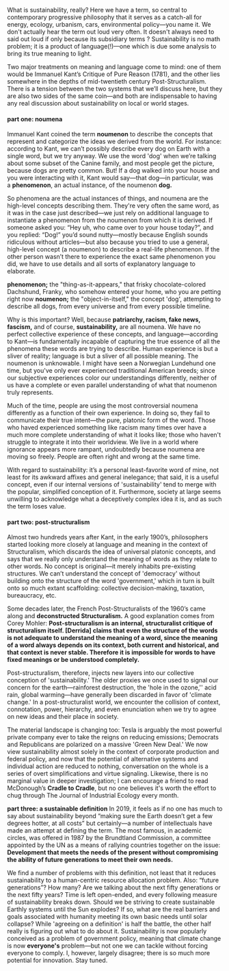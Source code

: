 What is sustainability, really? Here we have a term, so central to contemporary progressive philosophy that it serves as a catch-all for energy, ecology, urbanism, cars, environmental policy—you name it. We don't actually hear the term out loud very often. It doesn't always need to said out loud if only because its subsidiary terms ? Sustainability is no math problem; it is a product of language(!)—one which is due some analysis to bring its true meaning to light. 

Two major treatments on meaning and language come to mind: one of them would be Immanuel Kant’s Critique of Pure Reason (1781), and the other lies somewhere in the depths of mid-twentieth century Post-Structuralism. There is a tension between the two systems that we’ll discuss here, but they are also two sides of the same coin—and both are indispensable to having any real discussion about sustainability on local or world stages.

#### part one: noumena
Immanuel Kant coined the term __noumenon__ to describe the concepts that represent and categorize the ideas we derived from the world. For instance: according to Kant, we can’t possibly describe every dog on Earth with a single word, but we try anyway. We use the word 'dog' when we’re talking about some subset of the Canine family, and most people get the picture, because dogs are pretty common. But! If a dog walked into your house and you were interacting with it, Kant would say—that dog—in particular, was a __phenomenon__, an actual instance, of the noumenon __dog.__

So phenomena are the actual instances of things, and noumena are the high-level concepts describing them. They're very often the same word, as it was in the case just described—we just rely on additional language to instantiate a phenomenon from the noumenon from which it is derived. If someone asked you: “Hey uh, who came over to your house today?”, and you replied: “Dog!” you’d sound nutty—mostly because English sounds ridiculous without articles—but also because you tried to use a general, high-level concept (a noumenon) to describe a real-life phenomenon. If the other person wasn’t there to experience the exact same phenomenon you did, we have to use details and all sorts of explanatory language to elaborate.

**phenomenon;** the "thing-as-it-appears," that frisky chocolate-colored Dachshund, Franky, who somehow entered your home, who you are petting right now
**noumenon;** the "object-in-itself," the concept 'dog', attempting to describe all dogs, from every universe and from every possible timeline.

Why is this important? Well, because __patriarchy, racism, fake news, fascism,__ and of course, __sustainability,__ are all noumena. We have no perfect collective experience of these concepts, and language—according to Kant—is fundamentally incapable of capturing the true essence of all the phenomena these words are trying to describe. Human experience is but a sliver of reality; language is but a sliver of all possible meaning. The noumenon is unknowable. I might have seen a Norwegian Lundehund one time, but you've only ever experienced traditional American breeds; since our subjective experiences color our understandings differently, neither of us have a complete or even parallel understanding of what that noumenon truly represents.

Much of the time, people are using the most controversial noumena differently as a function of their own experience. In doing so, they fail to communicate their true intent—the pure, platonic form of the word. Those who haved experienced something like racism many times over have a much more complete understanding of what it looks like; those who haven't struggle to integrate it into their worldview. We live in a world where ignorance appears more rampant, undoubtedly because noumena are moving so freely. People are often right and wrong at the same time.

With regard to sustainability: it’s a personal least-favorite word of mine, not least for its awkward affixes and general inelegance; that said, it is a useful concept, even if our internal versions of 'sustainability' tend to merge with the popular, simplified conception of it. Furthermore, society at large seems unwilling to acknowledge what a deceptively complex idea it is, and as such the term loses value.

#### part two: post-structuralism
Almost two hundreds years after Kant, in the early 1900’s, philosophers started looking more closely at language and meaning in the context of Structuralism, which discards the idea of universal platonic concepts, and says that we really only understand the meaning of words as they relate to other words. No concept is original—it merely inhabits pre-existing structures. We can’t understand the concept of 'democracy' without building onto the structure of the word 'government,' which in turn is built onto so much extant scaffolding: collective decision-making, taxation, bureaucracy, etc.

Some decades later, the French Post-Structuralists of the 1960’s came along and __deconstructed Structuralism.__ A good explanation comes from Corey Mohler:
__Post-structuralism is an internal, structuralist critique of structuralism itself. [Derrida] claims that even the structure of the words is not adequate to understand the meaning of a word, since the meaning of a word always depends on its context, both current and historical, and that context is never stable. Therefore it is impossible for words to have fixed meanings or be understood completely.__

Post-structuralism, therefore, injects new layers into our collective conception of 'sustainability.' The older proxies we once used to signal our concern for the earth—rainforest destruction, the 'hole in the ozone,'' acid rain, global warming—have generally been discarded in favor of 'climate change.' In a post-structuralist world, we encounter the collision of context, connotation, power, hierarchy, and even enunciation when we try to agree on new ideas and their place in society.

The material landscape is changing too: Tesla is arguably the most powerful private company ever to take the reigns on reducing emissions; Democrats and Republicans are polarized on a massive 'Green New Deal.' We now view sustainability almost solely in the context of corporate production and federal policy, and now that the potential of alternative systems and individual action are reduced to nothing, conversation on the whole is a series of overt simplifications and virtue signaling. Likewise, there is no marginal value in deeper investigation; I can encourage a friend to read McDonough’s __Cradle to Cradle__, but no one believes it's worth the effort to chug through The Journal of Industrial Ecology every month.

**part three: a sustainable definition**
In 2019, it feels as if no one has much to say about sustainability beyond “making sure the Earth doesn’t get a few degrees hotter, at all costs” but certainly—a number of intellectuals have made an attempt at defining the term. The most famous, in academic circles, was offered in 1987 by the Brundtland Commission, a committee appointed by the UN as a means of rallying countries together on the issue:
__Development that meets the needs of the present without compromising the ability of future generations to meet their own needs.__

We find a number of problems with this definition, not least that it reduces sustainability to a human-centric resource allocation problem. Also: “future generations”? How many? Are we talking about the next fifty generations or the next fifty years? Time is left open-ended, and every following measure of sustainability breaks down. Should we be striving to create sustainable Earthly systems until the Sun explodes? If so, what are the real barriers and goals associated with humanity meeting its own basic needs until solar collapse?
While 'agreeing on a definition' is half the battle, the other half really is figuring out what to do about it. Sustainability is now popularly conceived as a problem of government policy, meaning that climate change is now __everyone's__ problem—but not one we can tackle without forcing everyone to comply. I, however, largely disagree; there is so much more potential for innovation. Stay tuned.
